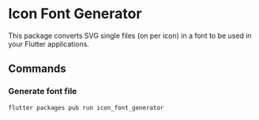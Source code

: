 # Icon Font Generator

This package converts SVG single files (on per icon) in a font to be used in your Flutter applications.

## Commands

### Generate font file

`flutter packages pub run icon_font_generator`